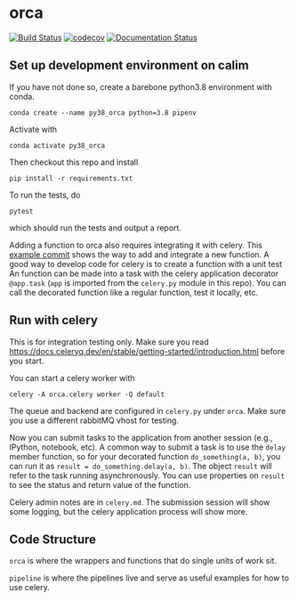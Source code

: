 # orca
[![Build Status](https://travis-ci.com/ovro-lwa/distributed-pipeline.svg?branch=main)](https://travis-ci.com/ovro-lwa/distributed-pipeline)
[![codecov](https://codecov.io/gh/ovro-lwa/distributed-pipeline/branch/main/graph/badge.svg)](https://codecov.io/gh/ovro-lwa/distributed-pipeline)
[![Documentation Status](https://readthedocs.org/projects/distributed-pipeline/badge/?version=latest)](https://distributed-pipeline.readthedocs.io/en/latest/?badge=latest)

## Set up development environment on calim
If you have not done so, create a barebone python3.8 environment with conda.
```
conda create --name py38_orca python=3.8 pipenv
```

Activate with
```
conda activate py38_orca
```
Then checkout this repo and install
```
pip install -r requirements.txt
```

To run the tests, do
```
pytest
```
which should run the tests and output a report.

Adding a function to orca also requires integrating it with celery. This [example commit](https://github.com/ovro-lwa/distributed-pipeline/commit/e1e577437bef3c19162bdab1cd3973bee2128c04) shows the way to add and integrate a new function. A good way to develop code for celery is to create a function with a unit test An function can be made into a task with the celery application decorator `@app.task` (`app` is imported from the `celery.py` module in this repo). You can call the decorated function like a regular function, test it locally, etc.

## Run with celery
This is for integration testing only. Make sure you read https://docs.celeryq.dev/en/stable/getting-started/introduction.html before you start.

You can start a celery worker with
```
celery -A orca.celery worker -Q default
```

The queue and backend are configured in `celery.py` under `orca`. Make sure you use a different rabbitMQ vhost for testing.

Now you can submit tasks to the application from another session (e.g., IPython, notebook, etc). A common way to submit a task is to use the `delay` member function, so for your decorated function `do_something(a, b)`, you can run it as `result = do_something.delay(a, b)`.  The object `result` will refer to the task running asynchronously. You can use properties on `result` to see the status and return value of the function.

Celery admin notes are in `celery.md`. The submission session will show some logging, but the celery application process will show more.

## Code Structure
`orca` is where the wrappers and functions that do single units of work sit.

`pipeline` is where the pipelines live and serve as useful examples for how to use celery.
